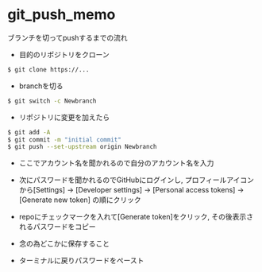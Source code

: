 # git_push_memo
ブランチを切ってpushするまでの流れ

* 目的のリポジトリをクローン
```bash
$ git clone https://...
```

* branchを切る
```bash
$ git switch -c Newbranch
```

* リポジトリに変更を加えたら
```bash
$ git add -A
$ git commit -m "initial commit"
$ git push --set-upstream origin Newbranch
```

 * ここでアカウント名を聞かれるので自分のアカウント名を入力

 * 次にパスワードを聞かれるのでGitHubにログインし, プロフィールアイコンから[Settings] -> [Developer settings] -> [Personal access tokens] -> [Generate new token] の順にクリック
 
 * repoにチェックマークを入れて[Generate token]をクリック, その後表示されるパスワードをコピー
  * 念の為どこかに保存すること

 * ターミナルに戻りパスワードをペースト


